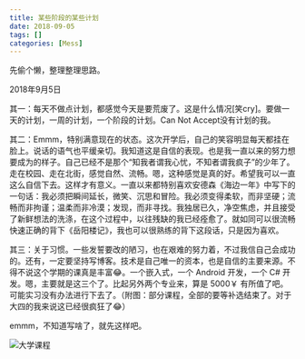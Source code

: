```yaml
---
title: 某些阶段的某些计划
date: 2018-09-05
tags: []
categories: [Mess]
---
```


先偷个懒，整理整理思路。

2018年9月5日

其一：每天不做点计划，都感觉今天是要荒废了。这是什么情况[笑cry]。要做一天的计划，一周的计划，一个阶段的计划。Can Not Accept没有计划的我。

其二：Emmm，特别满意现在的状态。这次开学后，自己的笑容明显每天都挂在脸上。说话的语气也平缓亲切。我知道这是自信的表现。也是我一直以来的努力想要成为的样子。自己已经不是那个“知我者谓我心忧，不知者谓我疯子”的少年了。走在校园、走在北街，感觉自然、流畅。嗯，这种感觉是真的好。希望我可以一直这么自信下去。这样才有意义。一直以来都特别喜欢安德森《海边一年》中写下的一句话：我必须把瞬间延长，微笑、沉思和冒险。我必须变得柔软，而非坚硬；流畅而非拘谨；温柔而非冷漠；发现，而非寻找。我独居已久，净空焦虑，并且接受了新鲜想法的洗涤，在这个过程中，以往残缺的我已经痊愈了。就如同可以很流畅快速正确的背下《岳阳楼记》，我也可以很熟练的背下这段话，只是因为喜欢。

其三：关于习惯。一些发誓要改的陋习，也在艰难的努力着，不过我信自己会成功的。还有，一定要坚持写博客。技术是自己唯一的资本，也是自信的主要来源。不得不说这个学期的课真是丰富😂。一个嵌入式，一个 Android 开发，一个 C# 开发。嗯，主要就是这三个了。比起另外两个专业来，算是 5000￥ 有所值了吧。可能实习没有办法进行下去了。（附图：部分课程，全部的要等补选结束了。对于大四的我来说这已经很疯狂了😂）

emmm，不知道写啥了，就先这样吧。

![大学课程](/images/大学课程.png)